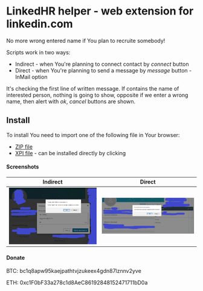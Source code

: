 # LinkedHR helper - web extension for linkedin.com

No more wrong entered name if You plan to recruite somebody!

Scripts work in two ways:

* Indirect - when You're planning to connect contact by *connect* button
* Direct - when You're planning to send a message by *message* button - InMail option

It's checking the first line of written message. If contains the name of interested person, nothing is going to show, opposite if we enter a wrong name, then alert with *ok*, *cancel* buttons are shown.

## Install

To install You need to import one of the following file in Your browser:

* [ZIP file](https://github.com/oscyp/linkedhr-helper/releases/download/v0.1/linkedhr_helper.zip)
* [XPI file](https://github.com/oscyp/linkedhr-helper/releases/download/v0.1/linkedhr_helper.xpi) - can be installed directly by clicking

#### Screenshots

|Indirect   |Direct   |
|---|---|
![01](/screenshots/linkedhr_indirect.png?raw=true) | ![02](/screenshots/linkedhr_direct.png?raw=true)

#### Donate

BTC: bc1q8apw95kaejpathtvjzukeex4gdn87lznnv2yve

ETH:  0xc1F0bF33a278c1d8AeC86192848152471711bD0a 
